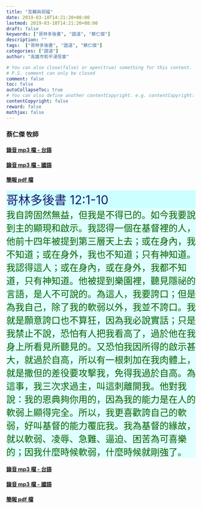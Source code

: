 ```yaml
---
title: "苦難與祝福"
date: 2019-03-10T14:21:20+08:00
lastmod: 2019-03-10T14:21:20+08:00
draft: false
keywords: ["哥林多後書", "證道", "蔡仁傑"]
description: ""
tags:  ["哥林多後書", "證道", "蔡仁傑"]
categories: ["證道"]
author: "高雄市和平浸信會"

# You can also close(false) or open(true) something for this content.
# P.S. comment can only be closed
comment: false
toc: false
autoCollapseToc: true
# You can also define another contentCopyright. e.g. contentCopyright: "This is another copyright."
contentCopyright: false
reward: false
mathjax: false
---
```


### 蔡仁傑 牧師

#### [錄音 mp3 檔 - 台語](/mp3-s/s20190310t.mp3 "苦難與祝福 - 台語")

#### [錄音 mp3 檔 - 國語](/mp3-s/s20190310c.mp3 "苦難與祝福 - 國語")

#### [簡報 pdf 檔](/pdf-s/s20190310.pdf "苦難與祝福")

<div style="background-color:#CCFFFF"><font size="6", color="#191970">
哥林多後書 12:1-10
</font>
</div>

<div style="background-color:#E0FFFF"><font size="5", color="#006400">
我自誇固然無益，但我是不得已的。如今我要說到主的顯現和啟示。我認得一個在基督裡的人，他前十四年被提到第三層天上去；或在身內，我不知道；或在身外，我也不知道；只有神知道。我認得這人；或在身內，或在身外，我都不知道，只有神知道。他被提到樂園裡，聽見隱祕的言語，是人不可說的。為這人，我要誇口；但是為我自己，除了我的軟弱以外，我並不誇口。我就是願意誇口也不算狂，因為我必說實話；只是我禁止不說，恐怕有人把我看高了，過於他在我身上所看見所聽見的。又恐怕我因所得的啟示甚大，就過於自高，所以有一根刺加在我肉體上，就是撒但的差役要攻擊我，免得我過於自高。為這事，我三次求過主，叫這刺離開我。他對我說：我的恩典夠你用的，因為我的能力是在人的軟弱上顯得完全。所以，我更喜歡誇自己的軟弱，好叫基督的能力覆庇我。我為基督的緣故，就以軟弱、凌辱、急難、逼迫、困苦為可喜樂的；因我什麼時候軟弱，什麼時候就剛強了。
</font>
</div>

#### [錄音 mp3 檔 - 台語](/mp3-s/s20190310t.mp3 "苦難與祝福 - 台語")

#### [錄音 mp3 檔 - 國語](/mp3-s/s20190310c.mp3 "苦難與祝福 - 國語")

#### [簡報 pdf 檔](/pdf-s/s20190310.pdf "苦難與祝福")